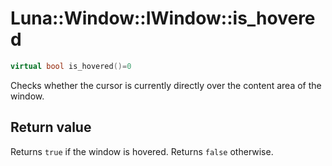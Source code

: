 # Luna::Window::IWindow::is_hovered

```c++
virtual bool is_hovered()=0
```

Checks whether the cursor is currently directly over the content area of the window. 



## Return value
Returns `true` if the window is hovered. Returns `false` otherwise. 

